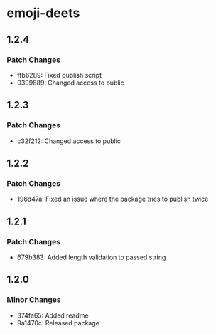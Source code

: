 # emoji-deets

## 1.2.4

### Patch Changes

- ffb6289: Fixed publish script
- 0399889: Changed access to public

## 1.2.3

### Patch Changes

- c32f212: Changed access to public

## 1.2.2

### Patch Changes

- 196d47a: Fixed an issue where the package tries to publish twice

## 1.2.1

### Patch Changes

- 679b383: Added length validation to passed string

## 1.2.0

### Minor Changes

- 374fa65: Added readme
- 9a1470c: Released package
